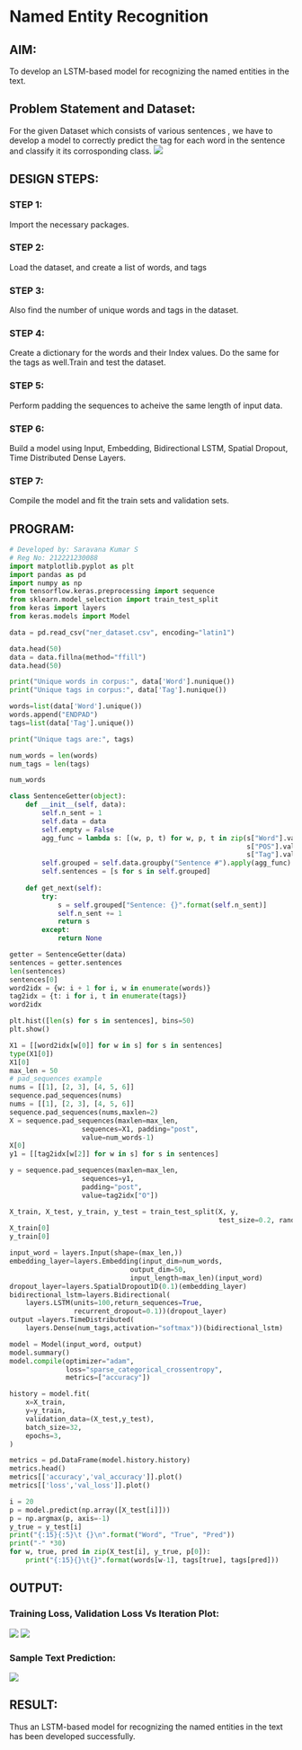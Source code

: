 # Named Entity Recognition

## AIM:

To develop an LSTM-based model for recognizing the named entities in the text.

## Problem Statement and Dataset:
For the given Dataset which consists of various sentences , we have to develop a model to correctly predict the tag for each word in the sentence and classify it its corrosponding class.
![](./d.png)

## DESIGN STEPS:

### STEP 1:
Import the necessary packages.

### STEP 2:
Load the dataset, and create a list of words, and tags

### STEP 3:
Also find the number of unique words and tags in the dataset.

### STEP 4:
Create a dictionary for the words and their Index values. Do the same for the tags as well.Train and test the dataset.

### STEP 5:
Perform padding the sequences to acheive the same length of input data.

### STEP 6:
Build a model using Input, Embedding, Bidirectional LSTM, Spatial Dropout, Time Distributed Dense Layers.

### STEP 7:
Compile the model and fit the train sets and validation sets.

## PROGRAM:
```python
# Developed by: Saravana Kumar S
# Reg No: 212221230088
import matplotlib.pyplot as plt
import pandas as pd
import numpy as np
from tensorflow.keras.preprocessing import sequence
from sklearn.model_selection import train_test_split
from keras import layers
from keras.models import Model

data = pd.read_csv("ner_dataset.csv", encoding="latin1")

data.head(50)
data = data.fillna(method="ffill")
data.head(50)

print("Unique words in corpus:", data['Word'].nunique())
print("Unique tags in corpus:", data['Tag'].nunique())

words=list(data['Word'].unique())
words.append("ENDPAD")
tags=list(data['Tag'].unique())

print("Unique tags are:", tags)

num_words = len(words)
num_tags = len(tags)

num_words

class SentenceGetter(object):
    def __init__(self, data):
        self.n_sent = 1
        self.data = data
        self.empty = False
        agg_func = lambda s: [(w, p, t) for w, p, t in zip(s["Word"].values.tolist(),
                                                           s["POS"].values.tolist(),
                                                           s["Tag"].values.tolist())]
        self.grouped = self.data.groupby("Sentence #").apply(agg_func)
        self.sentences = [s for s in self.grouped]
    
    def get_next(self):
        try:
            s = self.grouped["Sentence: {}".format(self.n_sent)]
            self.n_sent += 1
            return s
        except:
            return None

getter = SentenceGetter(data)
sentences = getter.sentences
len(sentences)
sentences[0]
word2idx = {w: i + 1 for i, w in enumerate(words)}
tag2idx = {t: i for i, t in enumerate(tags)}
word2idx

plt.hist([len(s) for s in sentences], bins=50)
plt.show()

X1 = [[word2idx[w[0]] for w in s] for s in sentences]
type(X1[0])
X1[0]
max_len = 50
# pad_sequences example
nums = [[1], [2, 3], [4, 5, 6]]
sequence.pad_sequences(nums)
nums = [[1], [2, 3], [4, 5, 6]]
sequence.pad_sequences(nums,maxlen=2)
X = sequence.pad_sequences(maxlen=max_len,
                  sequences=X1, padding="post",
                  value=num_words-1)
X[0]
y1 = [[tag2idx[w[2]] for w in s] for s in sentences]   

y = sequence.pad_sequences(maxlen=max_len,
                  sequences=y1,
                  padding="post",
                  value=tag2idx["O"])

X_train, X_test, y_train, y_test = train_test_split(X, y,
                                                    test_size=0.2, random_state=1)
X_train[0]
y_train[0]

input_word = layers.Input(shape=(max_len,))
embedding_layer=layers.Embedding(input_dim=num_words,
                              output_dim=50,
                              input_length=max_len)(input_word)
dropout_layer=layers.SpatialDropout1D(0.1)(embedding_layer)
bidirectional_lstm=layers.Bidirectional(
    layers.LSTM(units=100,return_sequences=True,
                recurrent_dropout=0.1))(dropout_layer)
output =layers.TimeDistributed(
    layers.Dense(num_tags,activation="softmax"))(bidirectional_lstm)

model = Model(input_word, output)  
model.summary()
model.compile(optimizer="adam",
              loss="sparse_categorical_crossentropy",
              metrics=["accuracy"])

history = model.fit(
    x=X_train,
    y=y_train,
    validation_data=(X_test,y_test),
    batch_size=32, 
    epochs=3,
)

metrics = pd.DataFrame(model.history.history)
metrics.head()
metrics[['accuracy','val_accuracy']].plot()
metrics[['loss','val_loss']].plot()

i = 20
p = model.predict(np.array([X_test[i]]))
p = np.argmax(p, axis=-1)
y_true = y_test[i]
print("{:15}{:5}\t {}\n".format("Word", "True", "Pred"))
print("-" *30)
for w, true, pred in zip(X_test[i], y_true, p[0]):
    print("{:15}{}\t{}".format(words[w-1], tags[true], tags[pred]))
```


## OUTPUT:

### Training Loss, Validation Loss Vs Iteration Plot:

![](./o2.png)
![](./o3.png)

### Sample Text Prediction:
![](./o1.png)

## RESULT:
Thus an LSTM-based model for recognizing the named entities in the text has been developed successfully.

